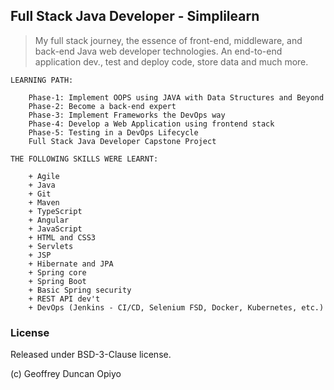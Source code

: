 ## Full Stack Java Developer - Simplilearn

> My full stack journey, the essence of front-end, middleware, and back-end Java web developer technologies.
An end-to-end application dev., test and deploy code, store data and much more.

	
	LEARNING PATH:
		
		Phase-1: Implement OOPS using JAVA with Data Structures and Beyond
		Phase-2: Become a back-end expert
		Phase-3: Implement Frameworks the DevOps way
		Phase-4: Develop a Web Application using frontend stack
		Phase-5: Testing in a DevOps Lifecycle
		Full Stack Java Developer Capstone Project
		
	THE FOLLOWING SKILLS WERE LEARNT:

		+ Agile
		+ Java
		+ Git
		+ Maven
		+ TypeScript
		+ Angular
		+ JavaScript
		+ HTML and CSS3
		+ Servlets
		+ JSP
		+ Hibernate and JPA
		+ Spring core
		+ Spring Boot
		+ Basic Spring security
		+ REST API dev't
		+ DevOps (Jenkins - CI/CD, Selenium FSD, Docker, Kubernetes, etc.)


### License

Released under BSD-3-Clause license.

(c) Geoffrey Duncan Opiyo
